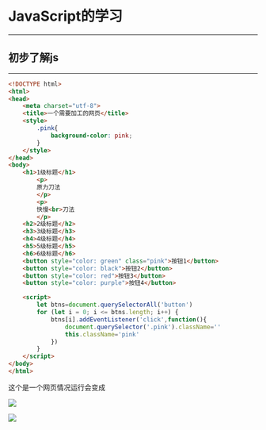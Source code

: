 # JavaScript的学习

***

## 初步了解js

***

```html
<!DOCTYPE html>
<html>
<head>
    <meta charset="utf-8">
    <title>一个需要加工的网页</title>    
    <style>
        .pink{
            background-color: pink;
        }
    </style>
</head>
<body>
    <h1>1级标题</h1>
        <p>
        原力刀法
        </p>
        <p>
        快慢<br>刀法
        </p>
    <h2>2级标题</h2>
    <h3>3级标题</h3>
    <h4>4级标题</h4>
    <h5>5级标题</h5>
    <h6>6级标题</h6>
    <button style="color: green" class="pink">按钮1</button>
    <button style="color: black">按钮2</button>
    <button style="color: red">按钮3</button>
    <button style="color: purple">按钮4</button>

    <script>
        let btns=document.querySelectorAll('button')
        for (let i = 0; i <= btns.length; i++) {
            btns[i].addEventListener('click',function(){
                document.querySelector('.pink').className=''
                this.className='pink'
            })
        }
    </script>
</body>
</html>
```

这个是一个网页情况运行会变成

![](E:\Personal%20blog\Blog1\Web%20Site\parallaxScrollingWebsite01\images\Snipaste_2023-01-21_16-30-40.png)

![](E:\Personal%20blog\Blog1\Web%20Site\parallaxScrollingWebsite01\images\Snipaste_2023-01-21_16-31-14.png)
